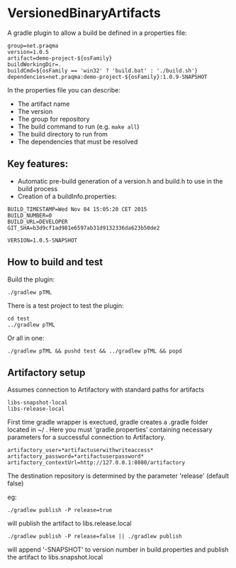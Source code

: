 # VersionedBinaryArtifacts
A gradle plugin to allow a build be defined in a properties file:

````
group=net.praqma
version=1.0.5
artifact=demo-project-${osFamily}
buildWorkingDir=.
buildCmd=${osFamily == 'win32' ? 'build.bat' : './build.sh'}
dependencies=net.praqma:demo-project-${osFamily}:1.0.9-SNAPSHOT
````

In the properties file you can describe:

 - The artifact name
 - The version
 - The group for repository
 - The build command to run (e.g. `make all`)
 - The build directory to run from
 - The dependencies that must be resolved

## Key features:

 - Automatic pre-build generation of a version.h and build.h to use in the build process
 - Creation of a buildInfo.properties:

````
BUILD_TIMESTAMP=Wed Nov 04 15:05:20 CET 2015
BUILD_NUMBER=0
BUILD_URL=DEVELOPER
GIT_SHA=b3d9cf1ad981e6597ab31d9132336da623b50de2

VERSION=1.0.5-SNAPSHOT
````

## How to build and test

Build the plugin:

    ./gradlew pTML

There is a test project to test the plugin:

    cd test
    ../gradlew pTML

Or all in one:

    ./gradlew pTML && pushd test && ../gradlew pTML && popd

## Artifactory setup

Assumes connection to Artifactory with standard paths for artifacts

````
libs-snapshot-local
libs-release-local
````
First time gradle wrapper is exectued, gradle creates a .gradle folder located in ~/ . Here you must 'gradle.properties' containing necessary parameters for a successful connection to Artifactory.

 ````
artifactory_user=*artifactuserwithwriteaccess*
artifactory_password=*artifactuserpassword*
artifactory_contextUrl=http://127.0.0.1:8080/artifactory
 ````

The destination repository is determined by the parameter 'release' (default false)

eg:

````
./gradlew publish -P release=true
````
will publish the artifact to libs.release.local

````
./gradlew publish -P release=false || ./gradlew publish
````
will append '-SNAPSHOT' to version number in build.properties and publish the artifact to libs.snapshot.local
